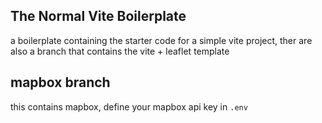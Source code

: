 ## The Normal Vite Boilerplate

a boilerplate containing the starter code for a simple vite project, ther are also a branch that contains the vite + leaflet template

## mapbox branch

this contains mapbox, define your mapbox api key in `.env`
